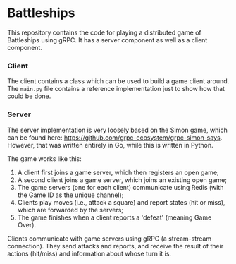 # Battleships

This repository contains the code for playing a distributed game of Battleships using gRPC. It has a server component
as well as a client component. 

### Client 

The client contains a class which can be used to build a game client around. The `main.py` file contains a reference
implementation just to show how that could be done. 

### Server 

The server implementation is very loosely based on the Simon game, which can be found here: 
https://github.com/grpc-ecosystem/grpc-simon-says. However, that was written entirely in Go, while this is written in
Python. 

The game works like this:
1) A client first joins a game server, which then registers an open game;
2) A second client joins a game server, which joins an existing open game;
3) The game servers (one for each client) communicate using Redis (with the Game ID as the unique channel);
4) Clients play moves (i.e., attack a square) and report states (hit or miss), which are forwarded by the servers;
5) The game finishes when a client reports a 'defeat' (meaning Game Over).

Clients communicate with game servers using gRPC (a stream-stream connection). They send attacks and reports, and 
receive the result of their actions (hit/miss) and information about whose turn it is. 
